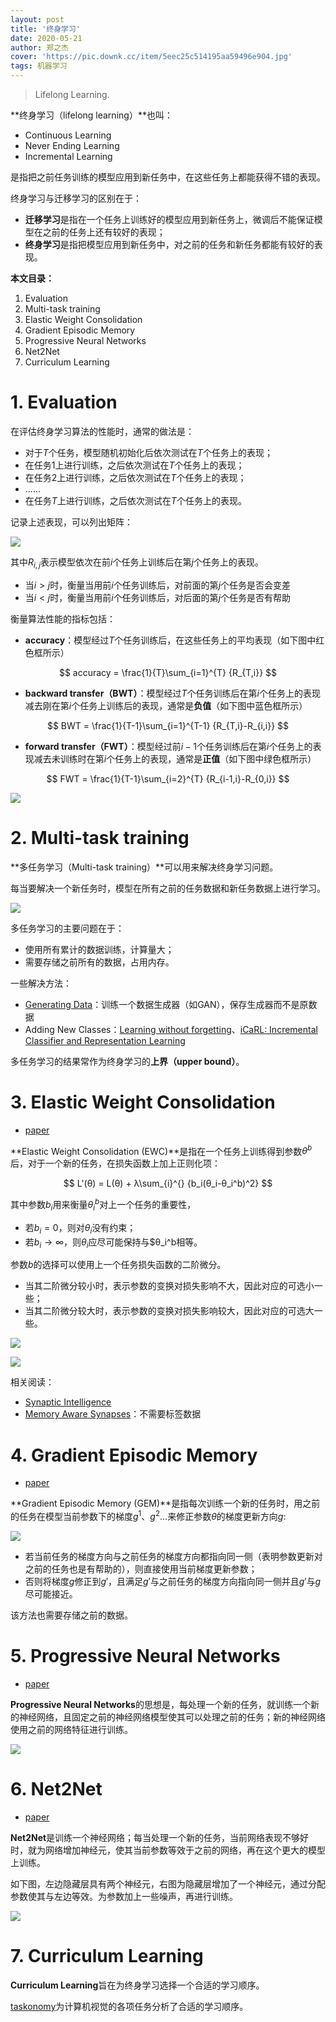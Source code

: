 ```yaml
---
layout: post
title: '终身学习'
date: 2020-05-21
author: 郑之杰
cover: 'https://pic.downk.cc/item/5eec25c514195aa59496e904.jpg'
tags: 机器学习
---
```


> Lifelong Learning.

**终身学习（lifelong learning）**也叫：
- Continuous Learning
- Never Ending Learning
- Incremental Learning

是指把之前任务训练的模型应用到新任务中，在这些任务上都能获得不错的表现。

终身学习与迁移学习的区别在于：
- **迁移学习**是指在一个任务上训练好的模型应用到新任务上，微调后不能保证模型在之前的任务上还有较好的表现；
- **终身学习**是指把模型应用到新任务中，对之前的任务和新任务都能有较好的表现。

**本文目录：**
1. Evaluation
2. Multi-task training
3. Elastic Weight Consolidation
4. Gradient Episodic Memory
5. Progressive Neural Networks
6. Net2Net
7. Curriculum Learning

# 1. Evaluation
在评估终身学习算法的性能时，通常的做法是：
- 对于$T$个任务，模型随机初始化后依次测试在$T$个任务上的表现；
- 在任务$1$上进行训练，之后依次测试在$T$个任务上的表现；
- 在任务$2$上进行训练，之后依次测试在$T$个任务上的表现；
- ......
- 在任务$T$上进行训练，之后依次测试在$T$个任务上的表现。

记录上述表现，可以列出矩阵：

![](https://pic.downk.cc/item/5eec25e714195aa594970359.jpg)

其中$R_{i,j}$表示模型依次在前$i$个任务上训练后在第$j$个任务上的表现。
- 当$i>j$时，衡量当用前$i$个任务训练后，对前面的第$j$个任务是否会变差
- 当$i<j$时，衡量当用前$i$个任务训练后，对后面的第$j$个任务是否有帮助

衡量算法性能的指标包括：
- **accuracy**：模型经过$T$个任务训练后，在这些任务上的平均表现（如下图中红色框所示）

$$ accuracy = \frac{1}{T}\sum_{i=1}^{T} {R_{T,i}} $$

- **backward transfer（BWT）**：模型经过$T$个任务训练后在第$i$个任务上的表现减去刚在第$i$个任务上训练后的表现，通常是**负值**（如下图中蓝色框所示）

$$ BWT = \frac{1}{T-1}\sum_{i=1}^{T-1} {R_{T,i}-R_{i,i}} $$

- **forward transfer（FWT）**：模型经过前$i-1$个任务训练后在第$i$个任务上的表现减去未训练时在第$i$个任务上的表现，通常是**正值**（如下图中绿色框所示）

$$ FWT = \frac{1}{T-1}\sum_{i=2}^{T} {R_{i-1,i}-R_{0,i}} $$

![](https://pic.downk.cc/item/5eec2ac014195aa5949b77b2.jpg)

# 2. Multi-task training
**多任务学习（Multi-task training）**可以用来解决终身学习问题。

每当要解决一个新任务时，模型在所有之前的任务数据和新任务数据上进行学习。

![](https://pic.downk.cc/item/5eec2b6f14195aa5949c2194.jpg)

多任务学习的主要问题在于：
- 使用所有累计的数据训练，计算量大；
- 需要存储之前所有的数据，占用内存。

一些解决方法：
- [Generating Data](https://arxiv.org/abs/1705.08690)：训练一个数据生成器（如GAN），保存生成器而不是原数据
- Adding New Classes：[Learning without forgetting](https://arxiv.org/abs/1606.09282)、[iCaRL: Incremental Classifier and Representation Learning](https://arxiv.org/abs/1611.07725)

多任务学习的结果常作为终身学习的**上界（upper bound）**。

# 3. Elastic Weight Consolidation
- [paper](http://www.citeulike.org/group/15400/article/14311063)

**Elastic Weight Consolidation (EWC)**是指在一个任务上训练得到参数$θ^b$后，对于一个新的任务，在损失函数上加上正则化项：

$$ L'(θ) = L(θ) + λ\sum_{i}^{} {b_i(θ_i-θ_i^b)^2} $$

其中参数$b_i$用来衡量$θ_i^b$对上一个任务的重要性，
- 若$b_i=0$，则对$θ_i$没有约束；
- 若$b_i→∞$，则$θ_i$应尽可能保持与$θ_i^b相等。

参数$b$的选择可以使用上一个任务损失函数的二阶微分。
- 当其二阶微分较小时，表示参数的变换对损失影响不大，因此对应的可选小一些；
- 当其二阶微分较大时，表示参数的变换对损失影响较大，因此对应的可选大一些。

![](https://pic.downk.cc/item/5eec302a14195aa594a0c98d.jpg)

![](https://pic.downk.cc/item/5eec308514195aa594a1359d.jpg)

相关阅读：
- [Synaptic Intelligence](https://arxiv.org/abs/1703.04200)
- [Memory Aware Synapses](https://arxiv.org/abs/1711.09601)：不需要标签数据

# 4. Gradient Episodic Memory
- [paper](https://arxiv.org/abs/1706.08840)

**Gradient Episodic Memory (GEM)**是指每次训练一个新的任务时，用之前的任务在模型当前参数下的梯度$g^1$、$g^2$...来修正参数$θ$的梯度更新方向$g$:

![](https://pic.downk.cc/item/5eec5ceb14195aa594cce215.jpg)

- 若当前任务的梯度方向与之前任务的梯度方向都指向同一侧（表明参数更新对之前的任务也是有帮助的），则直接使用当前梯度更新参数；
- 否则将梯度$g$修正到$g'$，且满足$g'$与之前任务的梯度方向指向同一侧并且$g'$与$g$尽可能接近。

该方法也需要存储之前的数据。

# 5. Progressive Neural Networks
- [paper](https://arxiv.org/abs/1606.04671)

**Progressive Neural Networks**的思想是，每处理一个新的任务，就训练一个新的神经网络，且固定之前的神经网络模型使其可以处理之前的任务；新的神经网络使用之前的网络特征进行训练。

![](https://pic.downk.cc/item/5eec5d5414195aa594cd878a.jpg)

# 6. Net2Net
- [paper](https://arxiv.org/abs/1511.05641)

**Net2Net**是训练一个神经网络；每当处理一个新的任务，当前网络表现不够好时，就为网络增加神经元，使其当前参数等效于之前的网络，再在这个更大的模型上训练。

如下图，左边隐藏层具有两个神经元，右图为隐藏层增加了一个神经元，通过分配参数使其与左边等效。为参数加上一些噪声，再进行训练。

![](https://pic.downk.cc/item/5eec5eb314195aa594cfb073.jpg)

# 7. Curriculum Learning
**Curriculum Learning**旨在为终身学习选择一个合适的学习顺序。

[taskonomy](http://taskonomy.stanford.edu/#abstract)为计算机视觉的各项任务分析了合适的学习顺序。
